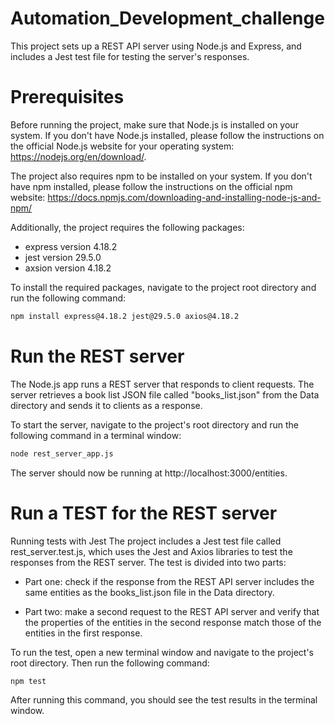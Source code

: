 # Automation_Development_challenge

This project sets up a REST API server using Node.js and Express, and includes a Jest test file for testing the server's responses.

# Prerequisites

Before running the project, make sure that Node.js is installed on your system. If you don't have Node.js installed, please follow the instructions on the official Node.js website for your operating system: https://nodejs.org/en/download/.

The project also requires npm to be installed on your system. If you don't have npm installed, please follow the instructions on the official npm website: https://docs.npmjs.com/downloading-and-installing-node-js-and-npm/

Additionally, the project requires the following packages:

* express version 4.18.2
* jest version 29.5.0
* axsion version 4.18.2

To install the required packages, navigate to the project root directory and run the following command:

```sh
npm install express@4.18.2 jest@29.5.0 axios@4.18.2
```

# Run the REST server

The Node.js app runs a REST server that responds to client requests. The server retrieves a book list JSON file called "books_list.json" from the Data directory and sends it to clients as a response.

To start the server, navigate to the project's root directory and run the following command in a terminal window:

```sh
node rest_server_app.js
```
The server should now be running at http://localhost:3000/entities.

# Run a TEST for the REST server

Running tests with Jest
The project includes a Jest test file called rest_server.test.js, which uses the Jest and Axios libraries to test the responses from the REST server. The test is divided into two parts:

* Part one: check if the response from the REST API server includes the same entities as the books_list.json file in the Data directory.

* Part two: make a second request to the REST API server and verify that the properties of the entities in the second response match those of the entities in the first response.

To run the test, open a new terminal window and navigate to the project's root directory. Then run the following command:

```sh
npm test
```
After running this command, you should see the test results in the terminal window.


